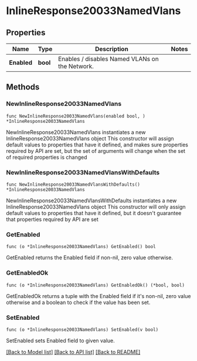 # InlineResponse20033NamedVlans

## Properties

Name | Type | Description | Notes
------------ | ------------- | ------------- | -------------
**Enabled** | **bool** | Enables / disables Named VLANs on the Network. | 

## Methods

### NewInlineResponse20033NamedVlans

`func NewInlineResponse20033NamedVlans(enabled bool, ) *InlineResponse20033NamedVlans`

NewInlineResponse20033NamedVlans instantiates a new InlineResponse20033NamedVlans object
This constructor will assign default values to properties that have it defined,
and makes sure properties required by API are set, but the set of arguments
will change when the set of required properties is changed

### NewInlineResponse20033NamedVlansWithDefaults

`func NewInlineResponse20033NamedVlansWithDefaults() *InlineResponse20033NamedVlans`

NewInlineResponse20033NamedVlansWithDefaults instantiates a new InlineResponse20033NamedVlans object
This constructor will only assign default values to properties that have it defined,
but it doesn't guarantee that properties required by API are set

### GetEnabled

`func (o *InlineResponse20033NamedVlans) GetEnabled() bool`

GetEnabled returns the Enabled field if non-nil, zero value otherwise.

### GetEnabledOk

`func (o *InlineResponse20033NamedVlans) GetEnabledOk() (*bool, bool)`

GetEnabledOk returns a tuple with the Enabled field if it's non-nil, zero value otherwise
and a boolean to check if the value has been set.

### SetEnabled

`func (o *InlineResponse20033NamedVlans) SetEnabled(v bool)`

SetEnabled sets Enabled field to given value.



[[Back to Model list]](../README.md#documentation-for-models) [[Back to API list]](../README.md#documentation-for-api-endpoints) [[Back to README]](../README.md)


